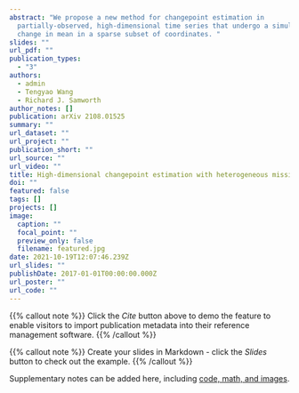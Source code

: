 ```yaml
---
abstract: "We propose a new method for changepoint estimation in
  partially-observed, high-dimensional time series that undergo a simultaneous
  change in mean in a sparse subset of coordinates. "
slides: ""
url_pdf: ""
publication_types:
  - "3"
authors:
  - admin
  - Tengyao Wang
  - Richard J. Samworth
author_notes: []
publication: arXiv 2108.01525
summary: ""
url_dataset: ""
url_project: ""
publication_short: ""
url_source: ""
url_video: ""
title: High-dimensional changepoint estimation with heterogeneous missingness
doi: ""
featured: false
tags: []
projects: []
image:
  caption: ""
  focal_point: ""
  preview_only: false
  filename: featured.jpg
date: 2021-10-19T12:07:46.239Z
url_slides: ""
publishDate: 2017-01-01T00:00:00.000Z
url_poster: ""
url_code: ""
---
```


{{% callout note %}}
Click the *Cite* button above to demo the feature to enable visitors to import publication metadata into their reference management software.
{{% /callout %}}

{{% callout note %}}
Create your slides in Markdown - click the *Slides* button to check out the example.
{{% /callout %}}

Supplementary notes can be added here, including [code, math, and images](https://wowchemy.com/docs/writing-markdown-latex/).
